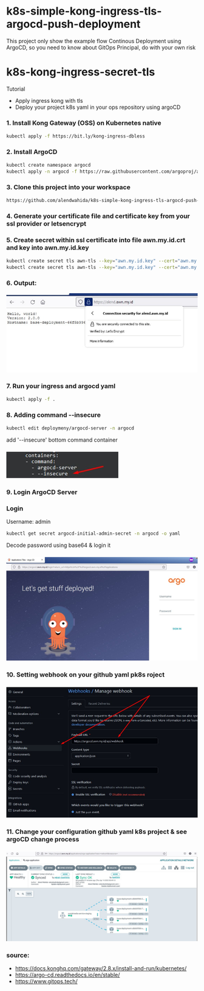 # k8s-simple-kong-ingress-tls-argocd-push-deployment

This project only show the example flow Continous Deployment using ArgoCD, so you need to know about GitOps Principal, do with your own risk

# k8s-kong-ingress-secret-tls
Tutorial
- Apply ingress kong with tls
- Deploy your project k8s yaml in your ops repository using argoCD
### 1. Install Kong Gateway (OSS) on Kubernetes native
   ```bash
   kubectl apply -f https://bit.ly/kong-ingress-dbless
   ```
### 2. Install ArgoCD
   ```bash
   kubectl create namespace argocd
   kubectl apply -n argocd -f https://raw.githubusercontent.com/argoproj/argo-cd/stable/manifests/install.yaml
   ```
### 3. Clone this project into your workspace
   ```bash
   https://github.com/alendwahida/k8s-simple-kong-ingress-tls-argocd-push-deployment.git
   ```
### 4. Generate your certificate file and certificate key from your ssl provider or letsencrypt
### 5. Create secret within ssl certificate into file awn.my.id.crt and key into awn.my.id.key
   ```bash
   kubectl create secret tls awn-tls --key="awn.my.id.key" --cert="awn.my.id.crt" -n argocd
   kubectl create secret tls awn-tls --key="awn.my.id.key" --cert="awn.my.id.crt" -n staging
   ```
### 6. Output:
![alt text](https://raw.githubusercontent.com/alendwahida/k8s-kong-ingress-secret-tls/main/blob/kong-ssl-lets-encrypt.jpg)

### 7. Run your ingress and argocd yaml
   ```bash
   kubectl apply -f .
   ```
### 8. Adding command --insecure
   ```bash
   kubectl edit deploymeny/argocd-server -n argocd
   ```
   add '--insecure' bottom command container
### ![alt text](https://raw.githubusercontent.com/alendwahida/k8s-simple-kong-ingress-tls-argocd-push-deployment/main/blob/enable%20insecure%20argocd%20server.jpg)
### 9. Login ArgoCD Server
### Login
Username: admin
   ```bash
   kubectl get secret argocd-initial-admin-secret -n argocd -o yaml
   ```
Decode password using base64 & login it
### ![alt text](https://raw.githubusercontent.com/alendwahida/k8s-simple-kong-ingress-tls-argocd-push-deployment/main/blob/argocd-login.jpg)
### 10. Setting webhook on your github yaml pk8s roject
### ![alt text](https://raw.githubusercontent.com/alendwahida/k8s-simple-kong-ingress-tls-argocd-push-deployment/main/blob/webhook-yaml-project.jpg)
### 11. Change your configuration github yaml k8s project & see argoCD change process
### ![alt text](https://raw.githubusercontent.com/alendwahida/k8s-simple-kong-ingress-tls-argocd-push-deployment/main/blob/Argocd%20CD.jpg)

### source: 
- https://docs.konghq.com/gateway/2.8.x/install-and-run/kubernetes/
- https://argo-cd.readthedocs.io/en/stable/
- https://www.gitops.tech/
